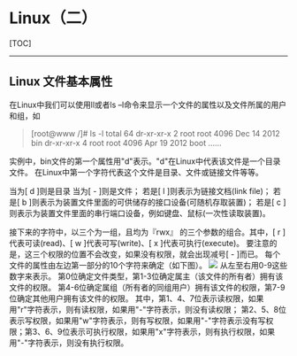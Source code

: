 # Linux（二）
[TOC]

* * *

## Linux 文件基本属性
在Linux中我们可以使用ll或者ls –l命令来显示一个文件的属性以及文件所属的用户和组，如

> [root@www /]# ls -l
> total 64
> dr-xr-xr-x   2 root root 4096 Dec 14  2012 bin
> dr-xr-xr-x   4 root root 4096 Apr 19  2012 boot
> ……

实例中，bin文件的第一个属性用"d"表示。"d"在Linux中代表该文件是一个目录文件。
在Linux中第一个字符代表这个文件是目录、文件或链接文件等等。

当为[ d ]则是目录
当为[ - ]则是文件；
若是[ l ]则表示为链接文档(link file)；
若是[ b ]则表示为装置文件里面的可供储存的接口设备(可随机存取装置)；
若是[ c ]则表示为装置文件里面的串行端口设备，例如键盘、鼠标(一次性读取装置)。

接下来的字符中，以三个为一组，且均为『rwx』 的三个参数的组合。其中，[ r ]代表可读(read)、[ w ]代表可写(write)、[ x ]代表可执行(execute)。 要注意的是，这三个权限的位置不会改变，如果没有权限，就会出现减号[ - ]而已。
每个文件的属性由左边第一部分的10个字符来确定（如下图）。
![](http://www.runoob.com/wp-content/uploads/2014/06/363003_1227493859FdXT.png)
从左至右用0-9这些数字来表示。
第0位确定文件类型，第1-3位确定属主（该文件的所有者）拥有该文件的权限。
第4-6位确定属组（所有者的同组用户）拥有该文件的权限，第7-9位确定其他用户拥有该文件的权限。
其中，第1、4、7位表示读权限，如果用"r"字符表示，则有读权限，如果用"-"字符表示，则没有读权限；
第2、5、8位表示写权限，如果用"w"字符表示，则有写权限，如果用"-"字符表示没有写权限；第3、6、9位表示可执行权限，如果用"x"字符表示，则有执行权限，如果用"-"字符表示，则没有执行权限。